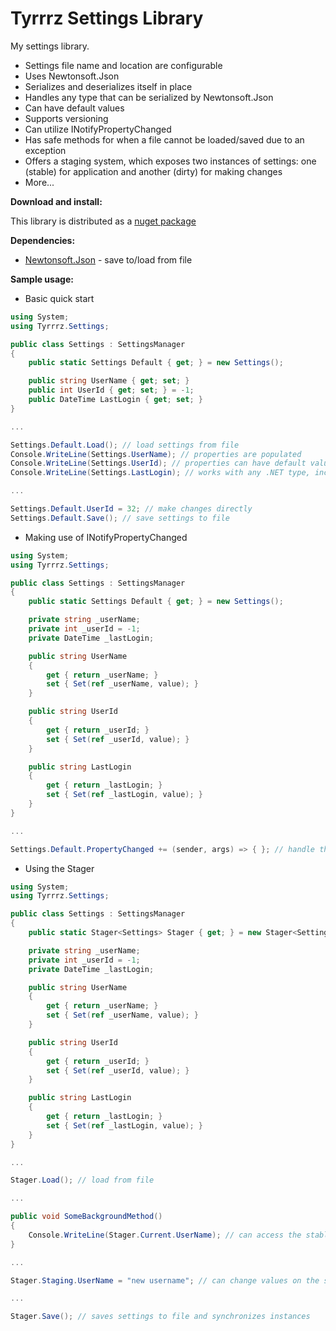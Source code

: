 # Tyrrrz Settings Library

My settings library.

- Settings file name and location are configurable
- Uses Newtonsoft.Json
- Serializes and deserializes itself in place
- Handles any type that can be serialized by Newtonsoft.Json
- Can have default values
- Supports versioning
- Can utilize INotifyPropertyChanged
- Has safe methods for when a file cannot be loaded/saved due to an exception
- Offers a staging system, which exposes two instances of settings: one (stable) for application and another (dirty) for making changes
- More...

**Download and install:**

This library is distributed as a [nuget package](https://www.nuget.org/packages/Tyrrrz.Settings)

**Dependencies:**

- [Newtonsoft.Json](http://www.newtonsoft.com/json) - save to/load from file

**Sample usage:**

- Basic quick start

```c#
using System;
using Tyrrrz.Settings;

public class Settings : SettingsManager
{
    public static Settings Default { get; } = new Settings();

    public string UserName { get; set; }
    public int UserId { get; set; } = -1;
    public DateTime LastLogin { get; set; }
}

...

Settings.Default.Load(); // load settings from file
Console.WriteLine(Settings.UserName); // properties are populated
Console.WriteLine(Settings.UserId); // properties can have default values
Console.WriteLine(Settings.LastLogin); // works with any .NET type, including your own

...

Settings.Default.UserId = 32; // make changes directly
Settings.Default.Save(); // save settings to file

```

- Making use of INotifyPropertyChanged

```c#
using System;
using Tyrrrz.Settings;

public class Settings : SettingsManager
{
    public static Settings Default { get; } = new Settings();

    private string _userName;
    private int _userId = -1;
    private DateTime _lastLogin;

    public string UserName
    {
        get { return _userName; }
        set { Set(ref _userName, value); }
    }

    public string UserId
    {
        get { return _userId; }
        set { Set(ref _userId, value); }
    }

    public string LastLogin
    {
        get { return _lastLogin; }
        set { Set(ref _lastLogin, value); }
    }
}

...

Settings.Default.PropertyChanged += (sender, args) => { }; // handle the event or use WPF bindings

```

- Using the Stager

```c#
using System;
using Tyrrrz.Settings;

public class Settings : SettingsManager
{
    public static Stager<Settings> Stager { get; } = new Stager<Settings>();

    private string _userName;
    private int _userId = -1;
    private DateTime _lastLogin;

    public string UserName
    {
        get { return _userName; }
        set { Set(ref _userName, value); }
    }

    public string UserId
    {
        get { return _userId; }
        set { Set(ref _userId, value); }
    }

    public string LastLogin
    {
        get { return _lastLogin; }
        set { Set(ref _lastLogin, value); }
    }
}

...

Stager.Load(); // load from file

...

public void SomeBackgroundMethod()
{
    Console.WriteLine(Stager.Current.UserName); // can access the stable snapshot, where all the settings are saved
}

...

Stager.Staging.UserName = "new username"; // can change values on the staging instance, without affecting the current instance

...

Stager.Save(); // saves settings to file and synchronizes instances

```